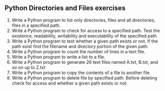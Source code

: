 ## Python Directories and Files exercises

1. Write a Python program to list only directories, files and all directories, files in a specified path. 
2. Write a Python program to check for access to a specified path. Test the existence, readability, writability and executability of the specified path
3. Write a Python program to test whether a given path exists or not. If the path exist find the filename and directory portion of the given path. 
4. Write a Python program to count the number of lines in a text file.
5. Write a Python program to write a list to a file.
6. Write a Python program to generate 26 text files named A.txt, B.txt, and so on up to Z.txt
7. Write a Python program to copy the contents of a file to another file  
8. Write a Python program to delete file by specified path. Before deleting check for access and whether a given path exists or not.

